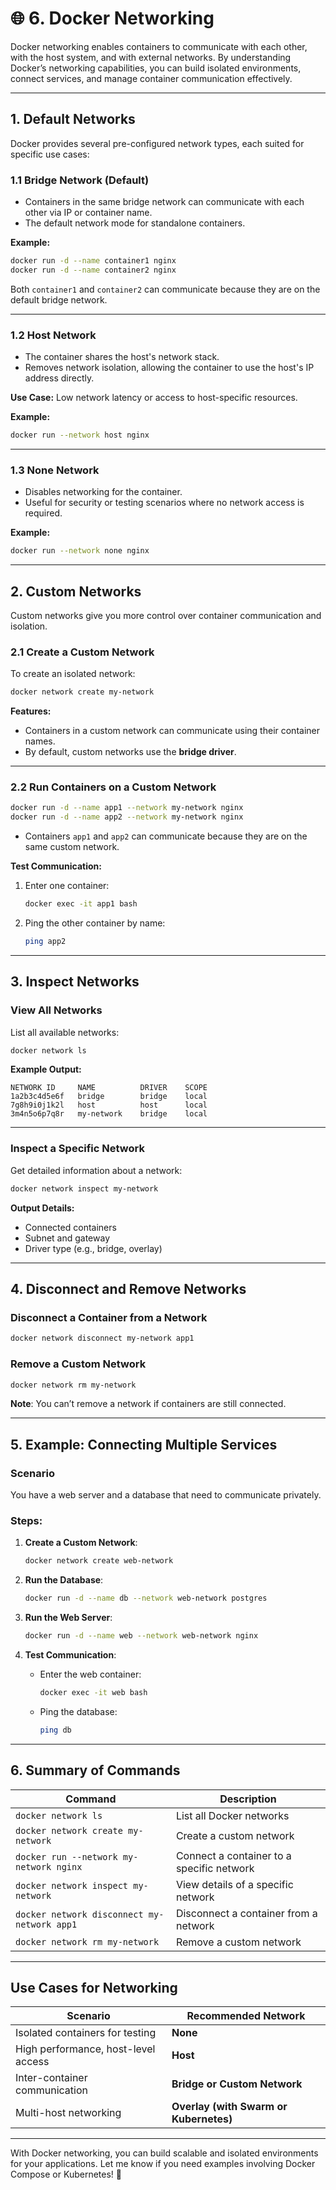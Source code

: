 ﻿# 🌐 **6. Docker Networking**

Docker networking enables containers to communicate with each other, with the host system, and with external networks. By understanding Docker’s networking capabilities, you can build isolated environments, connect services, and manage container communication effectively.

---

## **1. Default Networks**

Docker provides several pre-configured network types, each suited for specific use cases:

### **1.1 Bridge Network (Default)**
- Containers in the same bridge network can communicate with each other via IP or container name.
- The default network mode for standalone containers.
  
**Example:**
```bash
docker run -d --name container1 nginx
docker run -d --name container2 nginx
```
Both `container1` and `container2` can communicate because they are on the default bridge network.

---

### **1.2 Host Network**
- The container shares the host's network stack.
- Removes network isolation, allowing the container to use the host's IP address directly.

**Use Case:** Low network latency or access to host-specific resources.

**Example:**
```bash
docker run --network host nginx
```

---

### **1.3 None Network**
- Disables networking for the container.
- Useful for security or testing scenarios where no network access is required.

**Example:**
```bash
docker run --network none nginx
```

---

## **2. Custom Networks**

Custom networks give you more control over container communication and isolation.

### **2.1 Create a Custom Network**
To create an isolated network:
```bash
docker network create my-network
```

**Features:**
- Containers in a custom network can communicate using their container names.
- By default, custom networks use the **bridge driver**.

---

### **2.2 Run Containers on a Custom Network**
```bash
docker run -d --name app1 --network my-network nginx
docker run -d --name app2 --network my-network nginx
```

- Containers `app1` and `app2` can communicate because they are on the same custom network.

**Test Communication:**
1. Enter one container:
   ```bash
   docker exec -it app1 bash
   ```
2. Ping the other container by name:
   ```bash
   ping app2
   ```

---

## **3. Inspect Networks**

### **View All Networks**
List all available networks:
```bash
docker network ls
```

**Example Output:**
```
NETWORK ID     NAME          DRIVER    SCOPE
1a2b3c4d5e6f   bridge        bridge    local
7g8h9i0j1k2l   host          host      local
3m4n5o6p7q8r   my-network    bridge    local
```

---

### **Inspect a Specific Network**
Get detailed information about a network:
```bash
docker network inspect my-network
```

**Output Details:**
- Connected containers
- Subnet and gateway
- Driver type (e.g., bridge, overlay)

---

## **4. Disconnect and Remove Networks**

### **Disconnect a Container from a Network**
```bash
docker network disconnect my-network app1
```

### **Remove a Custom Network**
```bash
docker network rm my-network
```

**Note**: You can’t remove a network if containers are still connected.

---

## **5. Example: Connecting Multiple Services**

### **Scenario**
You have a web server and a database that need to communicate privately.

### **Steps**:
1. **Create a Custom Network**:
   ```bash
   docker network create web-network
   ```

2. **Run the Database**:
   ```bash
   docker run -d --name db --network web-network postgres
   ```

3. **Run the Web Server**:
   ```bash
   docker run -d --name web --network web-network nginx
   ```

4. **Test Communication**:
   - Enter the web container:
     ```bash
     docker exec -it web bash
     ```
   - Ping the database:
     ```bash
     ping db
     ```

---

## **6. Summary of Commands**

| **Command**                                  | **Description**                                           |
|----------------------------------------------|-----------------------------------------------------------|
| `docker network ls`                          | List all Docker networks                                  |
| `docker network create my-network`           | Create a custom network                                   |
| `docker run --network my-network nginx`      | Connect a container to a specific network                |
| `docker network inspect my-network`          | View details of a specific network                       |
| `docker network disconnect my-network app1`  | Disconnect a container from a network                    |
| `docker network rm my-network`               | Remove a custom network                                  |

---

## **Use Cases for Networking**

| **Scenario**                        | **Recommended Network**            |
|-------------------------------------|------------------------------------|
| Isolated containers for testing     | **None**                           |
| High performance, host-level access | **Host**                           |
| Inter-container communication       | **Bridge or Custom Network**       |
| Multi-host networking               | **Overlay (with Swarm or Kubernetes)** |

---

With Docker networking, you can build scalable and isolated environments for your applications. Let me know if you need examples involving Docker Compose or Kubernetes! 🚀